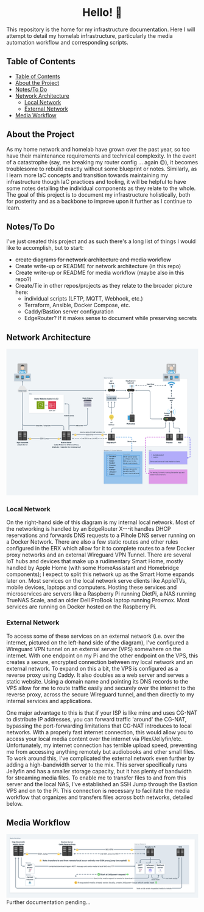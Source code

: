 <h1 align="center">
  Hello! 👋
</h1>

This repository is the home for my infrastructure documentation. Here I will attempt to detail my homelab infrastructure, particularly the media automation workflow and corresponding scripts.

## Table of Contents

- [Table of Contents](#table-of-contents)
- [About the Project](#about-the-project)
- [Notes/To Do](#notesto-do)
- [Network Architecture](#network-architecture)
  - [Local Network](#local-network)
  - [External Network](#external-network)
- [Media Workflow](#media-workflow)

## About the Project

As my home network and homelab have grown over the past year, so too have their maintenance requirements and technical complexity. In the event of a catastrophe (say, me breaking my router config ... again 🙃), it becomes troublesome to rebuild exactly without some blueprint or notes. Similarly, as I learn more IaC concepts and transition towards maintaining my infrastructure though IaC practices and tooling, it will be helpful to have some notes detailing the individual components as they relate to the whole. The goal of this project is to document my infrastructure holistically, both for posterity and as a backbone to improve upon it further as I continue to learn.

## Notes/To Do

I've just created this project and as such there's a long list of things I would like to accomplish, but to start:

- ~~create diagrams for network architecture and media workflow~~
- Create write-up or README for network architecture (in this repo)
- Create write-up or README for media workflow (maybe also in this repo?)
- Create/Tie in other repos/projects as they relate to the broader picture here:
  - individual scripts (LFTP, MQTT, Webhook, etc.)
  - Terraform, Ansible, Docker Compose, etc.
  - Caddy/Bastion server configuration
  - EdgeRouter? If it makes sense to document while preserving secrets

## Network Architecture

![Diagram of network architecture](/assets/ArchV1.png)

### Local Network

On the right-hand side of this diagram is my internal local network. Most of the networking is handled by an EdgeRouter X---it handles DHCP reservations and forwards DNS requests to a Pihole DNS server running on a Docker Network. There are also a few static routes and other rules configured in the ERX which allow for it to complete routes to a few Docker proxy networks and an external Wireguard VPN Tunnel. There are several IoT hubs and devices that make up a rudimentary Smart Home, mostly handled by Apple Home (with some HomeAssistant and Homebridge components); I expect to split this network up as the Smart Home expands later on. Most services on the local network serve clients like AppleTVs, mobile devices, laptops and computers. Hosting these services and microservices are servers like a Raspberry Pi running DietPi, a NAS running TrueNAS Scale, and an older Dell ProBook laptop running Proxmox. Most services are running on Docker hosted on the Raspberry Pi.

### External Network

To access some of these services on an external network (i.e. over the internet, pictured on the left-hand side of the diagram), I've configured a Wireguard VPN tunnel on an external server (VPS) somewhere on the internet. With one endpoint on my Pi and the other endpoint on the VPS, this creates a secure, encrypted connection between my local network and an external network. To expand on this a bit, the VPS is configured as a reverse proxy using Caddy. It also doubles as a web server and serves a static website. Using a domain name and pointing its DNS records to the VPS allow for me to route traffic easily and securely over the internet to the reverse proxy, across the secure Wireguard tunnel, and then directly to my internal services and applications.

One major advantage to this is that if your ISP is like mine and uses CG-NAT to distribute IP addresses, you can forward traffic 'around' the CG-NAT, bypassing the port-forwarding limitations that CG-NAT introduces to local networks. With a properly fast internet connection, this would allow you to access your local media content over the internet via Plex/Jellyfin/etc. Unfortunately, my internet connection has terrible upload speed, preventing me from accessing anything remotely but audiobooks and other small files. To work around this, I've complicated the external network even further by adding a high-bandwidth server to the mix. This server specifically runs Jellyfin and has a smaller storage capacity, but it has plenty of bandwidth for streaming media files. To enable me to transfer files to and from this server and the local NAS, I've established an SSH Jump through the Bastion VPS and on to the Pi. This connection is necessary to facilitate the media workflow that organizes and transfers files across both networks, detailed below.

## Media Workflow

![Diagram of media workflow](/assets/MediaWorkflowV1.png)
Further documentation pending...
